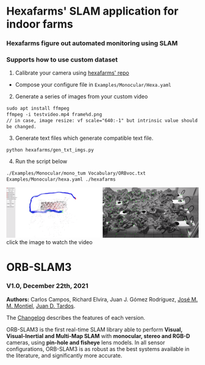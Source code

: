 # Hexafarms' SLAM application for indoor farms

### Hexafarms figure out automated monitoring using SLAM

### Supports how to use custom dataset 

1. Calibrate your camera using [hexafarms' repo](https://github.com/HexaFarms/Cam_Calibration)
* Compose your configure file in ``` Examples/Monocular/Hexa.yaml ```
2. Generate a series of images from your custom video
```
sudo apt install ffmpeg
ffmpeg -i testvideo.mp4 frame%d.png
// in case, image resize: vf scale="640:-1" but intrinsic value should be changed.
``` 

3. Generate text files which generate compatible text file. 
```
python hexafarms/gen_txt_imgs.py
```
4. Run the script below

```
./Examples/Monocular/mono_tum Vocabulary/ORBvoc.txt Examples/Monocular/hexa.yaml ./hexafarms
```

[![Drone SLAM](demo/SLAM_Drone.png)](https://www.youtube.com/watch?v=Nr5Vn0nZLp0 "SLAM in indoor farm")
click the image to watch the video






# ORB-SLAM3

### V1.0, December 22th, 2021
**Authors:** Carlos Campos, Richard Elvira, Juan J. Gómez Rodríguez, [José M. M. Montiel](http://webdiis.unizar.es/~josemari/), [Juan D. Tardos](http://webdiis.unizar.es/~jdtardos/).

The [Changelog](https://github.com/UZ-SLAMLab/ORB_SLAM3/blob/master/Changelog.md) describes the features of each version.

ORB-SLAM3 is the first real-time SLAM library able to perform **Visual, Visual-Inertial and Multi-Map SLAM** with **monocular, stereo and RGB-D** cameras, using **pin-hole and fisheye** lens models. In all sensor configurations, ORB-SLAM3 is as robust as the best systems available in the literature, and significantly more accurate. 
